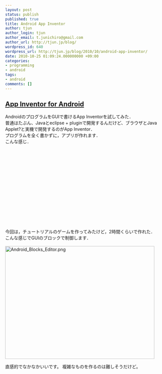 ```yaml
---
layout: post
status: publish
published: true
title: Android App Inventor
author: tjun
author_login: tjun
author_email: t.junichiro@gmail.com
author_url: http://tjun.jp/blog/
wordpress_id: 640
wordpress_url: http://tjun.jp/blog/2010/10/android-app-inventor/
date: 2010-10-25 01:09:24.000000000 +09:00
categories:
- programming
- android
tags:
- android
comments: []
---
```

<h2><a href="http://appinventor.mit.edu/">App Inventor for Android</a></h2>
AndroidのプログラムをGUIで書けるApp Inventorを試してみた．<br />
普通はたぶん、Javaとeclipse + pluginで開発するんだけど、ブラウザとJava Applet?と実機で開発するのがApp Inventor．<br />
プログラムを全く書かずに，アプリが作れます．<br />こんな感じ．
<object width="420" height="255"><param name="movie" value="http://www.youtube.com/v/8ADwPLSFeY8?fs=1&amp;hl=ja_JP"></param><param name="allowFullScreen" value="true"></param><param name="allowscriptaccess" value="always"></param><embed src="http://www.youtube.com/v/8ADwPLSFeY8?fs=1&amp;hl=ja_JP" type="application/x-shockwave-flash" allowscriptaccess="always" allowfullscreen="true" width="420" height="255"></embed></object>
<br />
<p>今回は，チュートリアルのゲームを作ってみたけど，2時間くらいで作れた．<br />
こんな感じでGUIのブロックで制御します．<br />
<br />
<img src="http://tjun.jp/blog/img/2010/10/Android_Blocks_Editor.png" width="480" height="362" alt="Android_Blocks_Editor.png" /></p>


直感的でなかなかいいです。
複雑なものを作るのは難しそうだけど。
